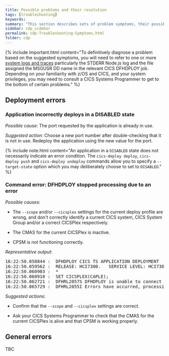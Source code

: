 ```yaml
---
title: Possible problems and their resolution
tags: [troubleshooting]
keywords:
summary: "This section describes sets of problem symptoms, their possible causes and suggested solutions."
sidebar: cdp_sidebar
permalink: cdp-Troubleshooting-Symptoms.html
folder: cdp
---
```


{% include important.html content="To definitively diagnose a problem based on the suggested symptoms, you will need to refer to one or more [system logs and traces](cdp-Troubleshooting-General) particularly the STDERR Node.js log and the file assigned the MSGUSR DD name in the relevant CICS DFHDPLOY job. Depending on your familiarity with z/OS and CICS, and your system privileges, you may need to consult a CICS Systems Programmer to get to the bottom of certain problems." %}

## Deployment errors

### Application incorrectly deploys in a DISABLED state
*Possible cause*: The port requested by the application is already in use.

*Suggested action*: Choose a new port number after double-checking that it is not in use. Redeploy the application using the new value for the port.

{% include note.html content="An application in a `DISABLED` state does not necessarily indicate an error condition. The `cics-deploy deploy`, `cics-deploy push` and `cics-deploy undeploy` commands allow you to specify a `--target-state` option which you may deliberately choose to set to `DISABLED`." %}

### Command error: DFHDPLOY stopped processing due to an error
*Possible causes*:
  * The `--scope` and/or `--cicsplex` settings for the current deploy profile are wrong, and don't correctly identify a current CICS system, CICS System Group and/or a correct CICSPlex respectively.

  * The CMAS for the current CICSPlex is inactive.

  * CPSM is not functioning correctly.

*Representative output*:
<pre class="messageText">
16:22:50.058844 :  DFHDPLOY CICS TS APPLICATION DEPLOYMENT  2019/04/10 4:22pm
16:22:50.059562 :  RELEASE: HCI7300.   SERVICE LEVEL: HCI7300.
16:22:50.060903 :  *
16:22:50.060910 :  SET CICSPLEX(CAPLE);
16:22:50.062721 :  DFHRL2057S DFHDPLOY is unable to connect to CICSPLEX(CAPLE).
16:22:50.065729 :  DFHRL2055I Errors have occurred, processing terminated.
</pre>

*Suggested actions*:
  * Confirm that the `--scope` and `--cicsplex` settings are correct.

  * Ask your CICS Systems Programmer to check that the CMAS for the current CICSPlex is alive and that CPSM is working properly.



## General errors

TBC 


